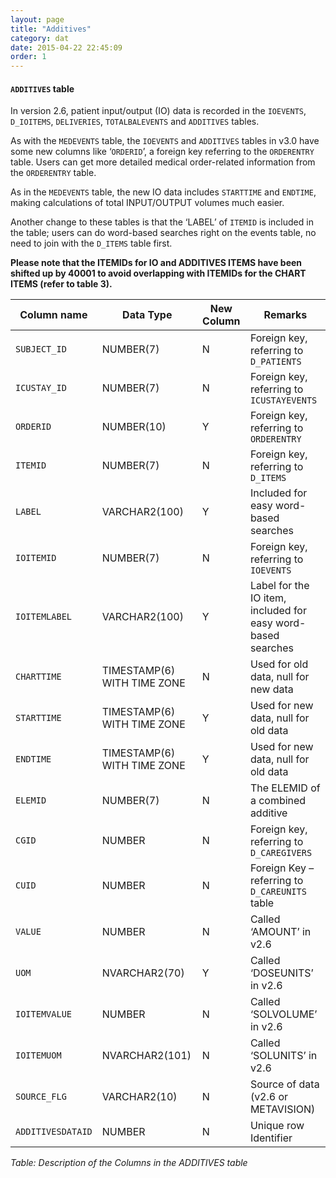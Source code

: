 ```yaml
---
layout: page
title: "Additives"
category: dat
date: 2015-04-22 22:45:09
order: 1
---
```


#### ```ADDITIVES``` table

In version 2.6, patient input/output (IO) data is recorded in the
```IOEVENTS```, ```D_IOITEMS```, ```DELIVERIES```, ```TOTALBALEVENTS``` and ```ADDITIVES``` tables.

As with the ```MEDEVENTS``` table, the ```IOEVENTS``` and ```ADDITIVES``` tables in v3.0 have some new columns like ‘```ORDERID```’, a foreign key referring to the ```ORDERENTRY``` table. Users can get more detailed medical order-related information from the ```ORDERENTRY``` table.

As in the ```MEDEVENTS``` table, the new IO data includes ```STARTTIME``` and
```ENDTIME```, making calculations of total INPUT/OUTPUT volumes much
easier.

Another change to these tables is that the ‘LABEL’ of ```ITEMID``` is included
in the table; users can do word-based searches right on the events
table, no need to join with the ```D_ITEMS``` table first.

**Please note that the ITEMIDs for IO and ADDITIVES ITEMS have been
shifted up by 40001 to avoid overlapping with ITEMIDs for the CHART
ITEMS (refer to table 3).**

Column name | Data Type | New Column  | Remarks
--- | --- | --- | ---
```SUBJECT_ID``` | NUMBER(7) | N | Foreign key, referring to ```D_PATIENTS```
```ICUSTAY_ID``` | NUMBER(7) | N | Foreign key, referring to ```ICUSTAYEVENTS```
```ORDERID``` | NUMBER(10) | Y | Foreign key, referring to ```ORDERENTRY```
```ITEMID``` | NUMBER(7) | N | Foreign key, referring to ```D_ITEMS```
```LABEL``` | VARCHAR2(100) | Y | Included for easy word-based searches
```IOITEMID``` | NUMBER(7) | N | Foreign key, referring to ```IOEVENTS```
```IOITEMLABEL``` | VARCHAR2(100) | Y | Label for the IO item, included for easy word-based searches
```CHARTTIME``` | TIMESTAMP(6) WITH TIME ZONE | N | Used for old data, null for new data
```STARTTIME``` | TIMESTAMP(6) WITH TIME ZONE | Y | Used for new data, null for old data
```ENDTIME``` | TIMESTAMP(6) WITH TIME ZONE | Y | Used for new data, null for old data
```ELEMID``` | NUMBER(7) | N | The ELEMID of a combined additive
```CGID``` | NUMBER | N | Foreign key, referring to ```D_CAREGIVERS```
```CUID``` | NUMBER | N | Foreign Key – referring to ```D_CAREUNITS``` table
```VALUE``` | NUMBER | N | Called ‘AMOUNT’ in v2.6
```UOM``` | NVARCHAR2(70) | Y | Called ‘DOSEUNITS’ in v2.6
```IOITEMVALUE``` | NUMBER | N | Called ‘SOLVOLUME’ in v2.6
```IOITEMUOM``` | NVARCHAR2(101) | N | Called ‘SOLUNITS’ in v2.6
```SOURCE_FLG``` | VARCHAR2(10) | N | Source of data (v2.6 or METAVISION)
```ADDITIVESDATAID``` | NUMBER | N | Unique row Identifier

*Table: Description of the Columns in the ADDITIVES table*

